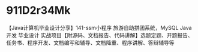 # 911D2r34Mk
【Java计算机毕业设计分享】141-ssm小程序 旅游自助拼团系统，MySQL Java开发 毕业设计 实战项目【附源码、文档报告、代码讲解】选题定题、开题报告、任务书、程序开发、文档编写和辅导、文档降重、程序讲解、答辩辅导等
